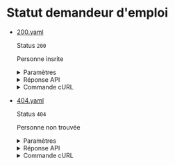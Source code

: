 # Statut demandeur d'emploi
* [200.yaml](200.yaml)

  Status `200`

  Personne insrite

  <details><summary>Paramètres</summary>
  <p>

  ```json
  {
    "identifiant": "default"
  }
  ```

  </p>
  </details>

  <details><summary>Réponse API</summary>
  <p>

  ```json
  {
    "data": {
      "identifiant": "default",
      "identite": {
        "civilite": "M.",
        "nom_naissance": "DUPONT",
        "nom_usage": null,
        "prenom": "JEAN",
        "sexe": "Masculin",
        "date_naissance": "1990-01-01"
      },
      "contact": {
        "email": "jean.dupont@france.fr",
        "telephone": "0636656565",
        "telephone2": null
      },
      "adresse": {
        "code_cog_insee_commune": "75107",
        "code_postal": "75007",
        "ligne_complement_adresse": null,
        "ligne_complement_destinataire": "APPARTEMENT 42",
        "ligne_complement_distribution": null,
        "ligne_nom": "DUPONT",
        "ligne_voie": "42 RUE DE LA PAIX",
        "localite": "75001 PARIS"
      },
      "inscription": {
        "date_debut": "2020-01-01",
        "date_fin": null,
        "code_certification_cnav": "VC",
        "categorie": {
          "code": 1,
          "libelle": "PERSONNE SANS EMPLOI DISPONIBLE DUREE INDETERMINEE PLEIN TPS"
        }
      }
    },
    "links": {
    },
    "meta": {
    }
  }
  ```

  </p>
  </details>

  <details><summary>Commande cURL</summary>
  <p>

  ```bash
  curl -H "Authorization: Bearer $token" \
    -G -d 'recipient=13002526500013' -d 'identifiant=default' \
    --url "https://staging.particulier.api.gouv.fr/v3/france_travail/statut/identifiant"
  ```

  </p>
  </details>
* [404.yaml](404.yaml)

  Status `404`

  Personne non trouvée

  <details><summary>Paramètres</summary>
  <p>

  ```json
  {
    "identifiant": "not_found"
  }
  ```

  </p>
  </details>

  <details><summary>Réponse API</summary>
  <p>

  ```json
  {
    "errors": [
      {
        "code": "24003",
        "title": "Entité non trouvée",
        "detail": "Aucune situation France Travail n'a pu être trouvée avec les critères de recherche fournis.",
        "source": null,
        "meta": {
          "provider": "France Travail"
        }
      }
    ]
  }
  ```

  </p>
  </details>

  <details><summary>Commande cURL</summary>
  <p>

  ```bash
  curl -H "Authorization: Bearer $token" \
    -G -d 'recipient=13002526500013' -d 'identifiant=not_found' \
    --url "https://staging.particulier.api.gouv.fr/v3/france_travail/statut/identifiant"
  ```

  </p>
  </details>
